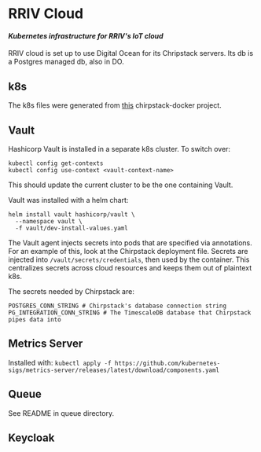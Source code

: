 # RRIV Cloud
#### *Kubernetes infrastructure for RRIV's IoT cloud*

RRIV cloud is set up to use Digital Ocean for its Chripstack servers. Its db is a Postgres managed db, also in DO.

## k8s
The k8s files were generated from [this](https://github.com/chirpstack/chirpstack-docker) chirpstack-docker project.

## Vault
Hashicorp Vault is installed in a separate k8s cluster. To switch over:
```
kubectl config get-contexts
kubectl config use-context <vault-context-name>
```
This should update the current cluster to be the one containing Vault.

Vault was installed with a helm chart: 
```
helm install vault hashicorp/vault \
  --namespace vault \
  -f vault/dev-install-values.yaml
```
The Vault agent injects secrets into pods that are specified via annotations. For an example of this, look at the Chirpstack deployment file. Secrets are injected into `/vault/secrets/credentials`, then used by the container. This centralizes secrets across cloud resources and keeps them out of plaintext k8s.

The secrets needed by Chirpstack are:
```
POSTGRES_CONN_STRING # Chirpstack's database connection string
PG_INTEGRATION_CONN_STRING # The TimescaleDB database that Chirpstack pipes data into
```

## Metrics Server
Installed with: `kubectl apply -f https://github.com/kubernetes-sigs/metrics-server/releases/latest/download/components.yaml`


## Queue
See README in queue directory.

## Keycloak